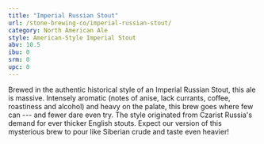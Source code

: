 ```yaml
---
title: "Imperial Russian Stout"
url: /stone-brewing-co/imperial-russian-stout/
category: North American Ale
style: American-Style Imperial Stout
abv: 10.5
ibu: 0
srm: 0
upc: 0
---
```

Brewed in the authentic historical style of an Imperial Russian Stout, this ale is massive. Intensely aromatic (notes of anise, lack currants, coffee, roastiness and alcohol) and heavy on the palate, this brew goes where few can --- and fewer dare even try. The style originated from Czarist Russia's demand for ever thicker English stouts. Expect our version of this mysterious brew to pour like Siberian crude and taste even heavier!
